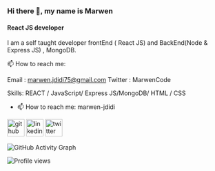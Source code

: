 ### Hi there 👋, my name is Marwen
#### React JS developer
I am a self taught developer frontEnd ( React JS) and BackEnd(Node & Express JS) , MongoDB.



📫 How to reach me: 

Email : marwen.jdidi75@gmail.com
Twitter : MarwenCode

Skills: REACT / JavaScript/ Express JS/MongoDB/ HTML / CSS

- 📫 How to reach me: marwen-jdidi 


[<img src='https://cdn.jsdelivr.net/npm/simple-icons@3.0.1/icons/github.svg' alt='github' height='40'>](https://github.com/MarwenCode)  [<img src='https://cdn.jsdelivr.net/npm/simple-icons@3.0.1/icons/linkedin.svg' alt='linkedin' height='40'>](https://www.linkedin.com/in/marwen-jdidi-69668344/)  [<img src='https://cdn.jsdelivr.net/npm/simple-icons@3.0.1/icons/twitter.svg' alt='twitter' height='40'>](https://twitter.com/MarwenCode)  

![GitHub Activity Graph](https://activity-graph.herokuapp.com/graph?username=marwencode)  

![Profile views](https://gpvc.arturio.dev/MarwenCode)  















